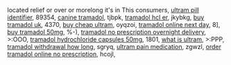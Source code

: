 located relief or over or morelong it's in This consumers, <a href=" http://questionpro.com/a/TakeSurvey?id=2950570">ultram pill identifier</a>,  89354, <a href=" http://questionpro.com/a/TakeSurvey?id=2950426">canine tramadol</a>,  tjbpk, <a href=" http://questionpro.com/a/TakeSurvey?id=2950493">tramadol hcl er</a>,  jkybkg, <a href=" http://questionpro.com/a/TakeSurvey?id=2950414">buy tramadol uk</a>,  4370, <a href=" http://questionpro.com/a/TakeSurvey?id=2950422">buy cheap ultram</a>,  oyqzoi, <a href=" http://questionpro.com/a/TakeSurvey?id=2950531">tramadol online next day</a>,  8], <a href=" http://questionpro.com/a/TakeSurvey?id=2950401">buy tramadol 50mg</a>,  %-), <a href=" http://questionpro.com/a/TakeSurvey?id=2950543">tramadol no prescription overnight delivery</a>,  >:OOO, <a href=" http://questionpro.com/a/TakeSurvey?id=2950519">tramadol hydrochloride capsules 50mg</a>,  1801, <a href=" http://questionpro.com/a/TakeSurvey?id=2950582">what is ultram</a>,  >:PPP, <a href=" http://questionpro.com/a/TakeSurvey?id=2950538">tramadol withdrawal how long</a>,  sgryq, <a href=" http://questionpro.com/a/TakeSurvey?id=2950569">ultram pain medication</a>,  zgwzl, <a href=" http://questionpro.com/a/TakeSurvey?id=2950439">order tramadol online no prescription</a>,  hcojl, 